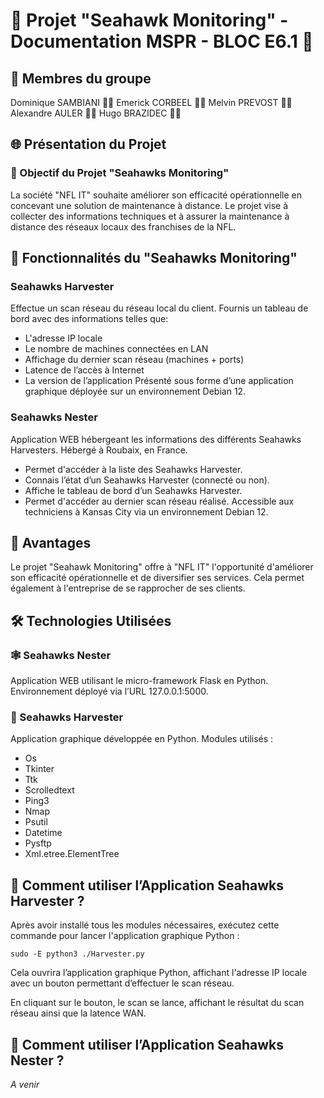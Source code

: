 # 🚀 Projet "Seahawk Monitoring" - Documentation MSPR - BLOC E6.1 🚧
## 👥 Membres du groupe

Dominique SAMBIANI 🧑‍💻
Emerick CORBEEL 🧑‍💻
Melvin PREVOST 🧑‍💻
Alexandre AULER 🧑‍💻
Hugo BRAZIDEC 🧑‍💻

## 🌐 Présentation du Projet

### 🎯 Objectif du Projet "Seahawks Monitoring"

La société "NFL IT" souhaite améliorer son efficacité opérationnelle en concevant une solution de maintenance à distance. Le projet vise à collecter des informations techniques et à assurer la maintenance à distance des réseaux locaux des franchises de la NFL.

## 🚀 Fonctionnalités du "Seahawks Monitoring"
### Seahawks Harvester

Effectue un scan réseau du réseau local du client.
Fournis un tableau de bord avec des informations telles que:
* L'adresse IP locale
* Le nombre de machines connectées en LAN
* Affichage du dernier scan réseau (machines + ports)
* Latence de l’accès à Internet
* La version de l’application
Présenté sous forme d’une application graphique déployée sur un environnement Debian 12.

### Seahawks Nester

Application WEB hébergeant les informations des différents Seahawks Harvesters.
Hébergé à Roubaix, en France.
* Permet d'accéder à la liste des Seahawks Harvester.
* Connais l’état d’un Seahawks Harvester (connecté ou non).
* Affiche le tableau de bord d’un Seahawks Harvester.
* Permet d'accéder au dernier scan réseau réalisé.
Accessible aux techniciens à Kansas City via un environnement Debian 12.

## 🌟 Avantages

Le projet "Seahawk Monitoring" offre à "NFL IT" l'opportunité d'améliorer son efficacité opérationnelle et de diversifier ses services. Cela permet également à l'entreprise de se rapprocher de ses clients.

## 🛠️ Technologies Utilisées

### 🕸️ Seahawks Nester

Application WEB utilisant le micro-framework Flask en Python.
Environnement déployé via l’URL 127.0.0.1:5000.

### 🐍 Seahawks Harvester

Application graphique développée en Python.
 Modules utilisés :
* Os
* Tkinter
* Ttk
* Scrolledtext
* Ping3
* Nmap
* Psutil
* Datetime
* Pysftp
* Xml.etree.ElementTree
        
## 🚀 Comment utiliser l’Application Seahawks Harvester ?

Après avoir installé tous les modules nécessaires, exécutez cette commande pour lancer l'application graphique Python :

```
sudo -E python3 ./Harvester.py
```

Cela ouvrira l’application graphique Python, affichant l'adresse IP locale avec un bouton permettant d’effectuer le scan réseau.

En cliquant sur le bouton, le scan se lance, affichant le résultat du scan réseau ainsi que la latence WAN.

## 🚀 Comment utiliser l’Application Seahawks Nester ?
*A venir*
